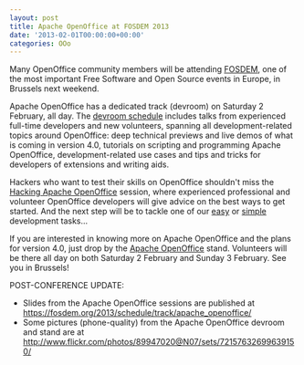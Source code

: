```yaml
---
layout: post
title: Apache OpenOffice at FOSDEM 2013
date: '2013-02-01T00:00:00+00:00'
categories: OOo
---
```

<p>Many OpenOffice community members will be attending <a href="https://fosdem.org/2013/">FOSDEM</a>, one of the most important Free Software and Open Source events in Europe, in Brussels next weekend.</p> 
  <p>Apache OpenOffice has a dedicated track (devroom) on Saturday 2 February, all day. The <a href="https://fosdem.org/2013/schedule/track/apache_openoffice/">devroom schedule</a> includes talks from experienced full-time developers and new volunteers, spanning all development-related topics around OpenOffice: deep technical previews and live demos of what is coming in version 4.0, tutorials on scripting and programming Apache OpenOffice, development-related use cases and tips and tricks for developers of extensions and writing aids.</p> 
  <p>Hackers who want to test their skills on OpenOffice shouldn't miss the <a href="https://fosdem.org/2013/schedule/event/apache_openoffice_hacking/">Hacking Apache OpenOffice</a> session, where experienced professional and volunteer OpenOffice developers will give advice on the best ways to get started. And the next step will be to tackle one of our <a href="https://issues.apache.org/ooo/buglist.cgi?f1=cf_fix_difficulty&amp;o1=equals&amp;resolution=---&amp;query_format=advanced&amp;v1=easy&amp;list_id=42478">easy</a> or <a href="https://issues.apache.org/ooo/buglist.cgi?f1=cf_fix_difficulty&amp;o1=equals&amp;resolution=---&amp;query_format=advanced&amp;v1=simple&amp;list_id=42478">simple</a> development tasks...</p> 
  <p>If you are interested in knowing more on Apache OpenOffice and the plans for version 4.0, just drop by the <a href="https://fosdem.org/2013/stands/">Apache OpenOffice</a> stand. Volunteers will be there all day on both Saturday 2 February and Sunday 3 February. See you in Brussels!</p> 
  <p>POST-CONFERENCE UPDATE:</p> 
  <ul> 
    <li> Slides from the Apache OpenOffice sessions are published at
<a href="https://fosdem.org/2013/schedule/track/apache_openoffice/">https://fosdem.org/2013/schedule/track/apache_openoffice/</a> </li> 
    <li> Some pictures (phone-quality) from the Apache OpenOffice devroom and stand are at
<a href="http://www.flickr.com/photos/89947020@N07/sets/72157632699639150/">http://www.flickr.com/photos/89947020@N07/sets/72157632699639150/</a></li> 
    <p> </p> 
  </ul>
